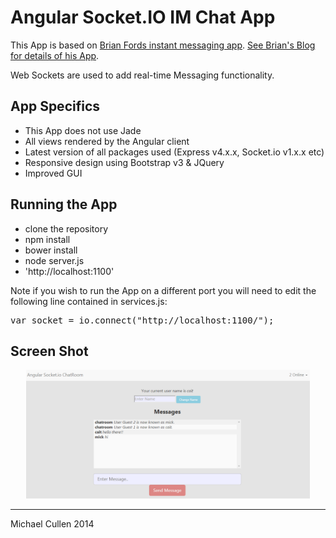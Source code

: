 # Angular Socket.IO IM Chat App

This App is based on [Brian Fords instant messaging app](https://github.com/btford/angular-socket-io-im).
[See Brian's Blog for details of his App](http://briantford.com/blog/angular-socket-io.html).

Web Sockets are used to add real-time Messaging functionality.


## App Specifics

* This App does not use Jade
* All views rendered by the Angular client
* Latest version of all packages used (Express v4.x.x, Socket.io v1.x.x etc)
* Responsive design using Bootstrap v3 & JQuery
* Improved GUI


## Running the App

- clone the repository
- npm install
- bower install
- node server.js
- 'http://localhost:1100'


Note if you wish to run the App on a different port you will need to edit the following line contained in services.js:

<pre>var socket = io.connect("http://localhost:1100/");</pre>



## Screen Shot


<div align="center">
		<img width="90%" src="screen-shots/IM-chat.png" alt="IM Chat screen shot" title="IM Chat screen shot"</img>
</div>



<hr>

Michael Cullen 2014

